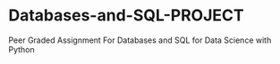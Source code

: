 # Databases-and-SQL-PROJECT

Peer Graded Assignment For Databases and SQL for Data Science with Python
